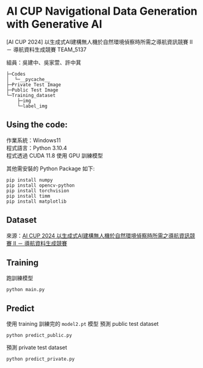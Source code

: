 # AI CUP Navigational Data Generation with Generative AI
[AI CUP 2024] 以生成式AI建構無人機於自然環境偵察時所需之導航資訊競賽 II － 導航資料生成競賽 TEAM_5137

組員：吳建中、吳家萱、許中萁

```
├─Codes
│  └─__pycache__
├─Private Test Image
├─Public Test Image
└─Training_dataset
    ├─img
    └─label_img
```

## Using the code:
作業系統：Windows11<br>
程式語言：Python 3.10.4<br>
程式透過 CUDA 11.8 使用 GPU 訓練模型

其他需安裝的 Python Package 如下:
```
pip install numpy
pip install opencv-python
pip install torchvision
pip install timm
pip install matplotlib
```

## Dataset
來源：[AI CUP 2024 以生成式AI建構無人機於自然環境偵察時所需之導航資訊競賽 II － 導航資料生成競賽](https://tbrain.trendmicro.com.tw/Competitions/Details/35)

## Training
跑訓練模型
```
python main.py
```

## Predict
使用 training 訓練完的 `model2.pt` 模型
預測 public test dataset
```
python predict_public.py
```

預測 private test dataset
```
python predict_private.py
```
